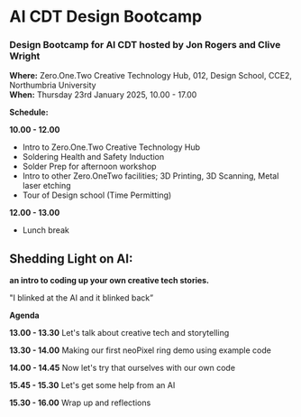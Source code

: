 # AI CDT Design Bootcamp
### Design Bootcamp for AI CDT hosted by Jon Rogers and Clive Wright

**Where:** Zero.One.Two Creative Technology Hub, 012, Design School, CCE2, Northumbria University \
**When:** Thursday 23rd January 2025, 10.00 - 17.00

**Schedule:** 

**10.00 - 12.00**
- Intro to Zero.One.Two Creative Technology Hub
- Soldering Health and Safety Induction
- Solder Prep for afternoon workshop
- Intro to other Zero.OneTwo facilities; 3D Printing, 3D Scanning, Metal laser etching
- Tour of Design school (Time Permitting)

**12.00 - 13.00**
- Lunch break

## Shedding Light on AI:
**an intro to coding up your own creative tech stories.**

"I blinked at the AI and it blinked back”
 
**Agenda**

**13.00 - 13.30** 
Let's talk about creative tech and storytelling

**13.30 - 14.00**
Making our first neoPixel ring demo using example code

**14.00 - 14.45**
Now let's try that ourselves with our own code

**15.45 - 15.30**
Let's get some help from an AI

**15.30 - 16.00**
Wrap up and reflections






